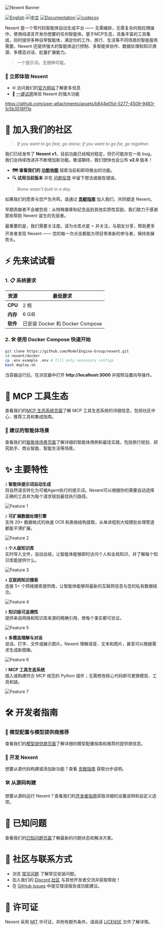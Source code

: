 ![Nexent Banner](./assets/NexentBanner.png)

[![English](https://img.shields.io/badge/English-README-blue)](README.md)
[![中文](https://img.shields.io/badge/中文-README-green)](README_CN.md)
[![Documentation](https://img.shields.io/badge/Nexent-文档-yellow)](https://modelengine-group.github.io/nexent)
[![codecov](https://codecov.io/gh/ModelEngine-Group/nexent/branch/develop/graph/badge.svg?token=00JM5YAD5V)](https://codecov.io/gh/ModelEngine-Group/nexent?branch=develop)

Nexent 是一个零代码智能体自动生成平台 —— 无需编排，无需复杂的拖拉拽操作，使用纯语言开发你想要的任何智能体。基于MCP生态，具备丰富的工具集成，同时提供多种自带智能体，满足你的工作、旅行、生活等不同场景的智能服务需要。Nexent 还提供强大的智能体运行控制、多智能体协作、数据处理和知识溯源、多模态对话、批量扩展能力。

> 一个提示词，无限种可能。

### 🌟 立即体验 Nexent

- 🌐 访问我们的[官方网站](http://nexent.tech/)了解更多信息
- 🚀 [一键试用](http://nexent.tech/try)体验 Nexent 的强大功能

https://github.com/user-attachments/assets/b844e05d-5277-4509-9463-1c5b3516f11e

# 🤝 加入我们的社区

> *If you want to go fast, go alone; if you want to go far, go together.*

我们已经发布了 **Nexent v1**，目前功能已经相对稳定，但仍可能存在一些 bug，我们会持续改进并不断增加新功能。敬请期待，我们很快也会公布 **v2.0** 版本！

* **🗺️ 查看我们的 [功能地图](https://github.com/orgs/ModelEngine-Group/projects/6)** 探索当前和即将推出的功能。
* **🔍 试用当前版本** 并在 [问题反馈](https://github.com/ModelEngine-Group/nexent/issues) 中留下想法或报告错误。

> *Rome wasn't built in a day.*

如果我们的愿景与您产生共鸣，请通过 **[贡献指南](https://modelengine-group.github.io/nexent/zh/contributing)** 加入我们，共同塑造 Nexent。

早期贡献者不会被忽视：从特殊徽章和纪念品到其他实质性奖励，我们致力于感谢那些帮助 Nexent 诞生的先驱者。

最重要的是，我们需要关注度。请为仓库点星 ⭐ 并关注，与朋友分享，帮助更多开发者发现 Nexent —— 您的每一次点击都能为项目带来新的参与者，保持发展势头。

# ⚡ 先来试试看

### 1. 📋 系统要求  

| 资源 | 最低要求 |
|----------|---------|
| **CPU**  | 2 核 |
| **内存**  | 6 GiB   |
| **软件** | 已安装 Docker 和 Docker Compose |

### 2. 🛠️ 使用 Docker Compose 快速开始

```bash
git clone https://github.com/ModelEngine-Group/nexent.git
cd nexent/docker
cp .env.example .env # fill only nessasary configs
bash deploy.sh
```

当容器运行后，在浏览器中打开 **http://localhost:3000** 并按照设置向导操作。

# 🌱 MCP 工具生态

查看我们的[MCP 生态系统页面](https://modelengine-group.github.io/nexent/zh/mcp-ecosystem/overview.html)了解 MCP 工具生态系统的详细信息，包括社区中心、推荐工具和集成指南。

### 🚀 建议的智能体场景

查看我们的[智能体场景页面](https://modelengine-group.github.io/nexent/zh/mcp-ecosystem/use-cases.html)了解详细的智能体用例和最佳实践，包括旅行规划、研究助手、商业智能、智能生活等场景。

# ✨ 主要特性

`1` **智能体提示词自动生成**  
   将自然语言转化为可被Agent执行的提示词。Nexent可以根据你的需要自动选择正确的工具并为每个请求规划最佳执行路径。

   ![Feature 1](./assets/Feature1.png)

`2` **可扩展数据处理引擎**  
   支持 20+ 数据格式的快速 OCR 和表格结构提取，从单进程到大规模批处理管道都能平滑扩展。

   ![Feature 2](./assets/Feature2.png)

`3` **个人级知识库**  
   实时导入文件，自动总结，让智能体能够即时访问个人和全局知识，并了解每个知识库能提供什么。

   ![Feature 3](./assets/Feature3.png)

`4` **互联网知识搜索**  
   连接 5+ 个网络搜索提供商，让智能体能够将最新的互联网信息与您的私有数据结合。

   ![Feature 4](./assets/Feature4.png)

`5` **知识级可追溯性**  
   提供来自网络和知识库来源的精确引用，使每个事实都可验证。

   ![Feature 5](./assets/Feature5.png)

`6` **多模态理解与对话**  
   说话、打字、文件或展示图片。Nexent 理解语音、文本和图片，甚至可以根据需求生成新图像。

   ![Feature 6](./assets/Feature6.png)

`7` **MCP 工具生态系统**  
   插入或构建符合 MCP 规范的 Python 插件；无需修改核心代码即可更换模型、工具和链。

   ![Feature 7](./assets/Feature7.png)

# 🛠️ 开发者指南

### 🤖 模型配置与模型提供商推荐

查看我们的[模型提供商页面](https://modelengine-group.github.io/nexent/zh/getting-started/model-providers.html)了解详细的模型配置指南和推荐的提供商信息。

### 🔧 开发 Nexent

想要从源代码构建或添加新功能？查看 [贡献指南](https://modelengine-group.github.io/nexent/zh/contributing) 获取分步说明。

### 🛠️ 从源码构建

想要从源码运行 Nexent？查看我们的[开发者指南](https://modelengine-group.github.io/nexent/zh/getting-started/development-guide)获取详细的设置说明和自定义选项。

# 🐛 已知问题

查看我们的[已知问题页面](https://modelengine-group.github.io/nexent/zh/known-issues.html)了解最新的问题状态和解决方案。

# 💬 社区与联系方式

- 浏览 [常见问题](https://modelengine-group.github.io/nexent/zh/faq) 了解常见安装问题。  
- 加入我们的 [Discord 社区](https://discord.gg/tb5H3S3wyv) 与其他开发者交流并获取帮助！
- 在 [GitHub Issues](https://github.com/ModelEngine-Group/nexent/issues) 中提交错误报告或功能建议。

# 📄 许可证

Nexent 采用 [MIT](LICENSE) 许可证，并附有额外条件。请阅读 [LICENSE](LICENSE) 文件了解详情。
